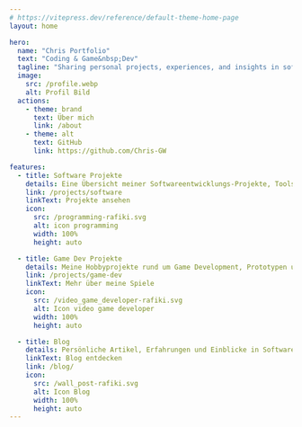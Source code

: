 ```yaml
---
# https://vitepress.dev/reference/default-theme-home-page
layout: home

hero:
  name: "Chris Portfolio"
  text: "Coding & Game&nbsp;Dev"
  tagline: "Sharing personal projects, experiences, and insights in software & game development"
  image:
    src: /profile.webp
    alt: Profil Bild
  actions:
    - theme: brand
      text: Über mich
      link: /about
    - theme: alt
      text: GitHub
      link: https://github.com/Chris-GW

features:
  - title: Software Projekte
    details: Eine Übersicht meiner Softwareentwicklungs-Projekte, Tools und Anwendungen.
    link: /projects/software
    linkText: Projekte ansehen
    icon: 
      src: /programming-rafiki.svg
      alt: icon programming
      width: 100%
      height: auto

  - title: Game Dev Projekte
    details: Meine Hobbyprojekte rund um Game Development, Prototypen und Game Jam Beiträge.
    link: /projects/game-dev
    linkText: Mehr über meine Spiele
    icon:
      src: /video_game_developer-rafiki.svg
      alt: Icon video game developer
      width: 100%
      height: auto

  - title: Blog
    details: Persönliche Artikel, Erfahrungen und Einblicke in Software- und Game Development.
    linkText: Blog entdecken
    link: /blog/
    icon:
      src: /wall_post-rafiki.svg
      alt: Icon Blog
      width: 100%
      height: auto
---
```

